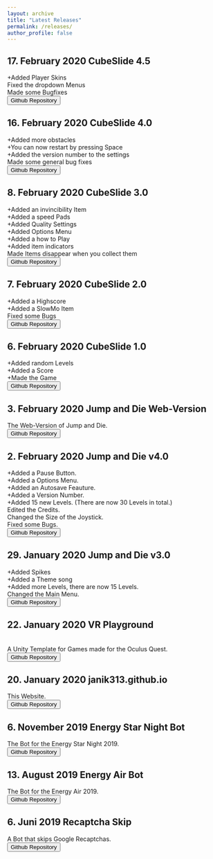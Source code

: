 ```yaml
---
layout: archive
title: "Latest Releases"
permalink: /releases/
author_profile: false
---
```

<head>
<!-- Global site tag (gtag.js) - Google Analytics -->
<script async src="https://www.googletagmanager.com/gtag/js?id=UA-157295670-1"></script>
<script>
  window.dataLayer = window.dataLayer || [];
  function gtag(){dataLayer.push(arguments);}
  gtag('js', new Date());

  gtag('config', 'UA-157295670-1');
</script>
</head>

<h2>17. February 2020 CubeSlide 4.5 </h2>
+Added Player Skins
<br>Fixed the dropdown Menus
<br>Made some Bugfixes
<br><button onclick="window.location.href='https://github.com/Janik313/CubeSlide'" class="btn">Github Repository</button>

<h2>16. February 2020 CubeSlide 4.0 </h2>
+Added more obstacles
<br>+You can now restart by pressing Space
<br>+Added the version number to the settings
<br>Made some general bug fixes
<br><button onclick="window.location.href='https://github.com/Janik313/CubeSlide'" class="btn">Github Repository</button>

<h2>8. February 2020 CubeSlide 3.0 </h2>
+Added an invincibility Item
<br>+Added a speed Pads
<br>+Added Quality Settings
<br>+Added Options Menu
<br>+Added a how to Play
<br>+Added item indicators
<br>Made Items disappear when you collect them
<br><button onclick="window.location.href='https://github.com/Janik313/CubeSlide'" class="btn">Github Repository</button>

<h2>7. February 2020 CubeSlide 2.0 </h2>
+Added a Highscore
<br>+Added a SlowMo Item
<br>Fixed some Bugs
<br><button onclick="window.location.href='https://github.com/Janik313/CubeSlide'">Github Repository</button>

<h2>6. February 2020 CubeSlide 1.0 </h2>
+Added random Levels
<br>+Added a Score
<br>+Made the Game
<br><button onclick="window.location.href='https://github.com/Janik313/CubeSlide'">Github Repository</button>

<h2>3. February 2020 Jump and Die Web-Version </h2>
The Web-Version of Jump and Die.
<br><button onclick="window.location.href='https://github.com/Janik313/JumpAndDie-WebVersion'">Github Repository</button>

<h2>2. February 2020 Jump and Die v4.0 </h2>
+Added a Pause Button.
<br>+Added a Options Menu.
<br>+Added an Autosave Feauture.
<br>+Added a Version Number.
<br>+Added 15 new Levels. (There are now 30 Levels in total.)
<br>Edited the Credits.
<br>Changed the Size of the Joystick.
<br>Fixed some Bugs.
<br><button onclick="window.location.href='https://github.com/Janik313/JumpAndDie'">Github Repository</button>

<h2>29. January 2020 Jump and Die v3.0 </h2>
+Added Spikes
<br>+Added a Theme song
<br>+Added more Levels, there are now 15 Levels.
<br>Changed the Main Menu.
<br><button onclick="window.location.href='https://github.com/Janik313/JumpAndDie'">Github Repository</button>

<h2>22. January 2020	VR Playground</h2>
<br>A Unity Template for Games made for the Oculus Quest.
<br><button onclick="window.location.href='https://github.com/Janik313/VR_Playground'">Github Repository</button>

<h2>20. January 2020	janik313.github.io</h2>
This Website.
<br><button onclick="window.location.href='https://github.com/Janik313/janik313.github.io'">Github Repository</button>

<h2>6. November 2019	Energy Star Night Bot</h2>
The Bot for the Energy Star Night 2019.
<br><button onclick="window.location.href='https://github.com/Janik313/EnergyStarNightBot2019'">Github Repository</button>

<h2>13. August 2019	Energy Air Bot</h2>
The Bot for the Energy Air 2019.
<br><button onclick="window.location.href='https://github.com/Janik313/EnergyAirBot2019'">Github Repository</button>

<h2>6. Juni 2019	Recaptcha Skip</h2>
A Bot that skips Google Recaptchas.
<br><button onclick="window.location.href='https://github.com/Janik313/recaptchaSkip'">Github Repository</button>
